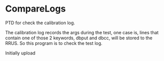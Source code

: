 # CompareLogs
PTD for check the calibration log.

The calibration log records the args during the test, one case is, 
lines that contain one of those 2 keywords, dbput and dbcc, will be stored to the RRUS.
So this program is to check the test log.

Initially upload

